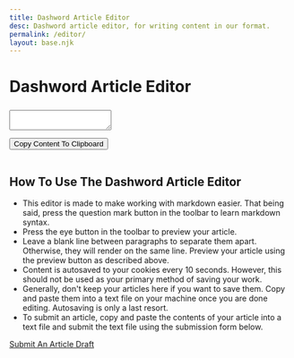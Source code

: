 ```yaml
---
title: Dashword Article Editor
desc: Dashword article editor, for writing content in our format.
permalink: /editor/
layout: base.njk
---
```


<link rel="stylesheet" href="https://cdn.jsdelivr.net/simplemde/latest/simplemde.min.css">
<script src="https://cdn.jsdelivr.net/simplemde/latest/simplemde.min.js"></script>

<h1 class="heading" style="margin-bottom: 25px;">Dashword Article Editor</h1>

<article class="article article-ta" style="margin-bottom: 0px;">
<textarea id="taEditor"></textarea>
</article>

<script>
var simplemde = new SimpleMDE({
    element: document.getElementById("taEditor"),
    hideIcons: ["fullscreen", "side-by-side"],
    placeholder: "Write your article here and copy paste it into a text file on your machine to save it.",
    renderingConfig: {
        singleLineBreaks: false,
    },
    autosave: {
        enabled: true,
        unique_id: "taEditor",
    },
});

var mdeContent = "";
simplemde.codemirror.on("change", function(){
	mdeContent = simplemde.value();
});
</script>

<button onclick="copy(mdeContent)" class="button" style="margin-bottom: 15px;">Copy Content To Clipboard</button>

<article class="article">
    <h1>How To Use The Dashword Article Editor</h1>
    <ul>
        <li>
            This editor is made to make working with markdown easier. That being said, press the question mark button in the toolbar to learn markdown syntax.
        </li>
        <li>
            Press the eye button in the toolbar to preview your article.
        </li>
        <li>
            Leave a blank line between paragraphs to separate them apart. Otherwise, they will render on the same line. Preview your article using the preview button as described above.
        </li>
        <li>
            Content is autosaved to your cookies every 10 seconds. However, this should not be used as your primary method of saving your work.
        </li>
        <li>
            Generally, don't keep your articles here if you want to save them. Copy and paste them into a text file on your machine once you are done editing. Autosaving is only a last resort.
        </li>
        <li>
            To submit an article, copy and paste the contents of your article into a text file and submit the text file using the submission form below.
        </li>
        <!--<li>
            This editor is made possible by <a href="https://simplemde.com/">SimpleMDE Markdown Editor</a>.
        </li>-->
    </ul>
</article>

<a href="/posts/2/" class="button button-wide" href="https://forms.gle/GE4NmbumkzNQxntu7">Submit An Article Draft</a>